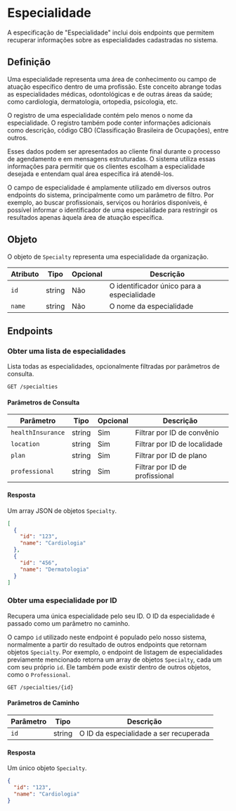 # Especialidade

A especificação de "Especialidade" inclui dois endpoints que permitem recuperar informações sobre as especialidades cadastradas no sistema.

## Definição

Uma especialidade representa uma área de conhecimento ou campo de atuação específico dentro de uma profissão. Este conceito abrange todas as especialidades médicas, odontológicas e de outras áreas da saúde; como cardiologia, dermatologia, ortopedia, psicologia, etc.

O registro de uma especialidade contém pelo menos o nome da especialidade. O registro também pode conter informações adicionais como descrição, código CBO (Classificação Brasileira de Ocupações), entre outros.

Esses dados podem ser apresentados ao cliente final durante o processo de agendamento e em mensagens estruturadas. O sistema utiliza essas informações para permitir que os clientes escolham a especialidade desejada e entendam qual área específica irá atendê-los.

O campo de especialidade é amplamente utilizado em diversos outros endpoints do sistema, principalmente como um parâmetro de filtro. Por exemplo, ao buscar profissionais, serviços ou horários disponíveis, é possível informar o identificador de uma especialidade para restringir os resultados apenas àquela área de atuação específica.

## Objeto

O objeto de `Specialty` representa uma especialidade da organização.

| Atributo | Tipo   | Opcional | Descrição                                  |
| -------- | ------ | -------- | ------------------------------------------ |
| `id`     | string | Não      | O identificador único para a especialidade |
| `name`   | string | Não      | O nome da especialidade                    |

## Endpoints

### Obter uma lista de especialidades

Lista todas as especialidades, opcionalmente filtradas por parâmetros de consulta.

```
GET /specialties
```

#### Parâmetros de Consulta

| Parâmetro         | Tipo   | Opcional | Descrição                      |
| ----------------- | ------ | -------- | ------------------------------ |
| `healthInsurance` | string | Sim      | Filtrar por ID de convênio     |
| `location`        | string | Sim      | Filtrar por ID de localidade   |
| `plan`            | string | Sim      | Filtrar por ID de plano        |
| `professional`    | string | Sim      | Filtrar por ID de profissional |

#### Resposta

Um array JSON de objetos `Specialty`.

```json
[
  {
    "id": "123",
    "name": "Cardiologia"
  },
  {
    "id": "456",
    "name": "Dermatologia"
  }
]
```

### Obter uma especialidade por ID

Recupera uma única especialidade pelo seu ID. O ID da especialidade é passado como um parâmetro no caminho.

O campo `id` utilizado neste endpoint é populado pelo nosso sistema, normalmente a partir do resultado de outros endpoints que retornam objetos `Specialty`. Por exemplo, o endpoint de listagem de especialidades previamente mencionado retorna um array de objetos `Specialty`, cada um com seu próprio `id`. Ele também pode existir dentro de outros objetos, como o `Professional`.

```
GET /specialties/{id}
```

#### Parâmetros de Caminho

| Parâmetro | Tipo   | Descrição                              |
| --------- | ------ | -------------------------------------- |
| `id`      | string | O ID da especialidade a ser recuperada |

#### Resposta

Um único objeto `Specialty`.

```json
{
  "id": "123",
  "name": "Cardiologia"
}
```
